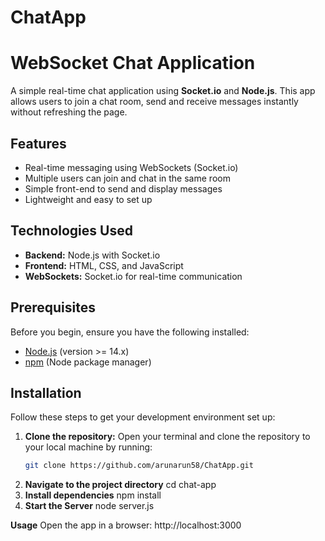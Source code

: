 # ChatApp

# WebSocket Chat Application

A simple real-time chat application using **Socket.io** and **Node.js**. This app allows users to join a chat room, send and receive messages instantly without refreshing the page.

## Features

- Real-time messaging using WebSockets (Socket.io)
- Multiple users can join and chat in the same room
- Simple front-end to send and display messages
- Lightweight and easy to set up

## Technologies Used

- **Backend:** Node.js with Socket.io
- **Frontend:** HTML, CSS, and JavaScript
- **WebSockets:** Socket.io for real-time communication

## Prerequisites

Before you begin, ensure you have the following installed:

- [Node.js](https://nodejs.org/) (version >= 14.x)
- [npm](https://www.npmjs.com/) (Node package manager)

## Installation

Follow these steps to get your development environment set up:

1. **Clone the repository:**
   Open your terminal and clone the repository to your local machine by running:
   ```bash
   git clone https://github.com/arunarun58/ChatApp.git
   ```
2. **Navigate to the project directory**
   cd chat-app
3. **Install dependencies**
   npm install
4. **Start the Server**
   node server.js

**Usage**
Open the app in a browser: http://localhost:3000
